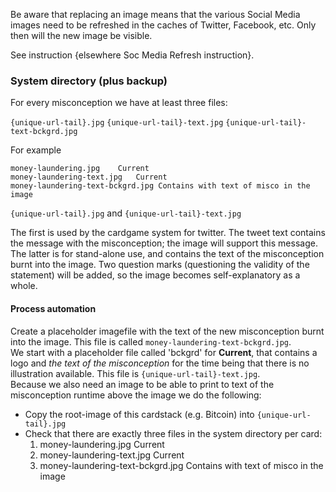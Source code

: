 Be aware that replacing an image means that the various Social Media images need to be refreshed in the caches of Twitter, Facebook, etc. Only then will the new image be visible.

See instruction {elsewhere Soc Media Refresh instruction}.

### System directory (plus backup)
For every misconception we have at least three files: 

```{unique-url-tail}.jpg```
```{unique-url-tail}-text.jpg```
```{unique-url-tail}-text-bckgrd.jpg```

For example
```
money-laundering.jpg    Current 
money-laundering-text.jpg   Current
money-laundering-text-bckgrd.jpg Contains with text of misco in the image
```

```{unique-url-tail}.jpg```
and
```{unique-url-tail}-text.jpg```


The first is used by the cardgame system for twitter. The tweet text contains the message with the misconception; the image will support this message.\
The latter is for stand-alone use, and contains the text of the misconception burnt into the image. Two question marks (questioning the validity of the statement) will be added, so the image becomes self-explanatory as a whole.

#### Process automation

Create a placeholder imagefile with the text of the new misconception burnt into the image. This file is called ```money-laundering-text-bckgrd.jpg```.\
We start with a placeholder file called 'bckgrd' for **Current**, that contains a logo and *the text of the misconception* for the time being that there is no illustration available. This file is ```{unique-url-tail}-text.jpg```.\
Because we also need an image to be able to print to text of the misconception runtime above the image we do the following:
 - Copy the root-image of this cardstack (e.g. Bitcoin) into ```{unique-url-tail}.jpg```
 - Check that there are exactly three files in the system directory per card:
     1. money-laundering.jpg    Current 
     2. money-laundering-text.jpg   Current
     3. money-laundering-text-bckgrd.jpg Contains with text of misco in the image